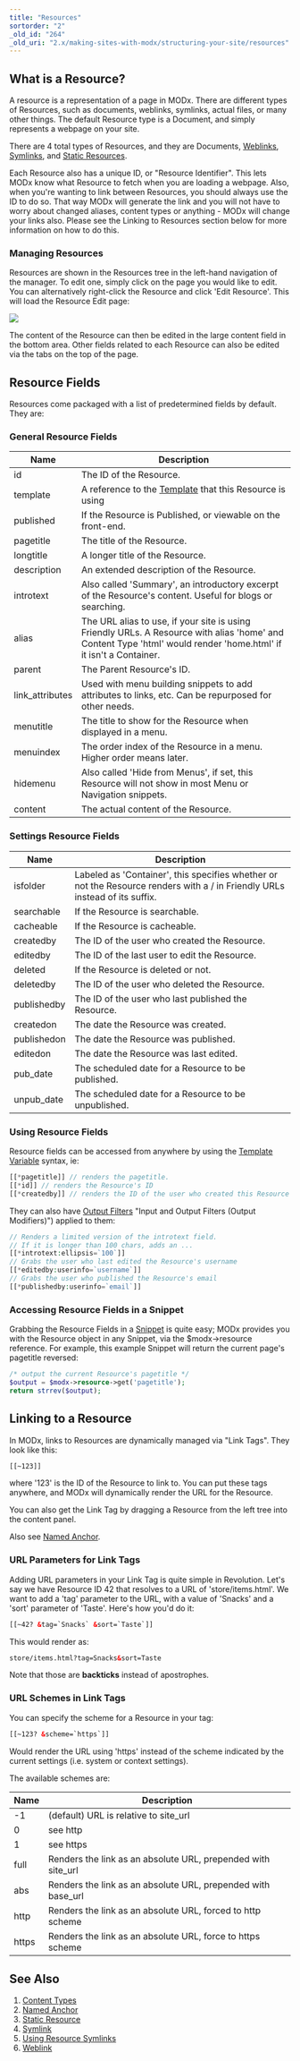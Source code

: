 ```yaml
---
title: "Resources"
sortorder: "2"
_old_id: "264"
_old_uri: "2.x/making-sites-with-modx/structuring-your-site/resources"
---
```


## What is a Resource?

A resource is a representation of a page in MODx. There are different types of Resources, such as documents, weblinks, symlinks, actual files, or many other things. The default Resource type is a Document, and simply represents a webpage on your site.

There are 4 total types of Resources, and they are Documents, [Weblinks](building-sites/resources/weblink "Weblink"), [Symlinks](building-sites/resources/symlink "Symlink"), and [Static Resources](building-sites/resources/static-resource "Static Resource").

Each Resource also has a unique ID, or "Resource Identifier". This lets MODx know what Resource to fetch when you are loading a webpage. Also, when you're wanting to link between Resources, you should always use the ID to do so. That way MODx will generate the link and you will not have to worry about changed aliases, content types or anything - MODx will change your links also. Please see the Linking to Resources section below for more information on how to do this.

### Managing Resources

Resources are shown in the Resources tree in the left-hand navigation of the manager. To edit one, simply click on the page you would like to edit. You can alternatively right-click the Resource and click 'Edit Resource'. This will load the Resource Edit page:

[![](/download/attachments/bf9f8ccf5036b4f4bf8b248f7748d0c3/resource-edit1_v2.3.png)](/download/attachments/bf9f8ccf5036b4f4bf8b248f7748d0c3/resource-edit1_v2.3.png)

The content of the Resource can then be edited in the large content field in the bottom area. Other fields related to each Resource can also be edited via the tabs on the top of the page.

## Resource Fields

Resources come packaged with a list of predetermined fields by default. They are:

### General Resource Fields

| Name             | Description                                                                                                                                                       |
| ---------------- | ----------------------------------------------------------------------------------------------------------------------------------------------------------------- |
| id               | The ID of the Resource.                                                                                                                                           |
| template         | A reference to the [Template](building-sites/elements/templates "Templates") that this Resource is using                                                          |
| published        | If the Resource is Published, or viewable on the front-end.                                                                                                       |
| pagetitle        | The title of the Resource.                                                                                                                                        |
| longtitle        | A longer title of the Resource.                                                                                                                                   |
| description      | An extended description of the Resource.                                                                                                                          |
| introtext        | Also called 'Summary', an introductory excerpt of the Resource's content. Useful for blogs or searching.                                                          |
| alias            | The URL alias to use, if your site is using Friendly URLs. A Resource with alias 'home' and Content Type 'html' would render 'home.html' if it isn't a Container. |
| parent           | The Parent Resource's ID.                                                                                                                                         |
| link\_attributes | Used with menu building snippets to add attributes to links, etc. Can be repurposed for other needs.                                                              |
| menutitle        | The title to show for the Resource when displayed in a menu.                                                                                                      |
| menuindex        | The order index of the Resource in a menu. Higher order means later.                                                                                              |
| hidemenu         | Also called 'Hide from Menus', if set, this Resource will not show in most Menu or Navigation snippets.                                                           |
| content          | The actual content of the Resource.                                                                                                                               |

### Settings Resource Fields

| Name        | Description                                                                                                                 |
| ----------- | --------------------------------------------------------------------------------------------------------------------------- |
| isfolder    | Labeled as 'Container', this specifies whether or not the Resource renders with a / in Friendly URLs instead of its suffix. |
| searchable  | If the Resource is searchable.                                                                                              |
| cacheable   | If the Resource is cacheable.                                                                                               |
| createdby   | The ID of the user who created the Resource.                                                                                |
| editedby    | The ID of the last user to edit the Resource.                                                                               |
| deleted     | If the Resource is deleted or not.                                                                                          |
| deletedby   | The ID of the user who deleted the Resource.                                                                                |
| publishedby | The ID of the user who last published the Resource.                                                                         |
| createdon   | The date the Resource was created.                                                                                          |
| publishedon | The date the Resource was published.                                                                                        |
| editedon    | The date the Resource was last edited.                                                                                      |
| pub\_date   | The scheduled date for a Resource to be published.                                                                          |
| unpub\_date | The scheduled date for a Resource to be unpublished.                                                                        |

### Using Resource Fields

Resource fields can be accessed from anywhere by using the [Template Variable](building-sites/elements/template-variables "Template Variables") syntax, ie:

``` php
[[*pagetitle]] // renders the pagetitle.
[[*id]] // renders the Resource's ID
[[*createdby]] // renders the ID of the user who created this Resource
```

They can also have [Output Filters](building-sites/tag-syntax/output-filters) "Input and Output Filters (Output Modifiers)") applied to them:

``` php
// Renders a limited version of the introtext field.
// If it is longer than 100 chars, adds an ...
[[*introtext:ellipsis=`100`]]
// Grabs the user who last edited the Resource's username
[[*editedby:userinfo=`username`]]
// Grabs the user who published the Resource's email
[[*publishedby:userinfo=`email`]]
```

### Accessing Resource Fields in a Snippet

Grabbing the Resource Fields in a [Snippet](extending-modx/snippets "Snippets") is quite easy; MODx provides you with the Resource object in any Snippet, via the $modx->resource reference. For example, this example Snippet will return the current page's pagetitle reversed:

``` php
/* output the current Resource's pagetitle */
$output = $modx->resource->get('pagetitle');
return strrev($output);
```

## Linking to a Resource

In MODx, links to Resources are dynamically managed via "Link Tags". They look like this:

``` html
[[~123]]
```

where '123' is the ID of the Resource to link to. You can put these tags anywhere, and MODx will dynamically render the URL for the Resource.

You can also get the Link Tag by dragging a Resource from the left tree into the content panel.

Also see [Named Anchor](building-sites/integrating-templates/named-anchor "Named Anchor").

### URL Parameters for Link Tags

Adding URL parameters in your Link Tag is quite simple in Revolution. Let's say we have Resource ID 42 that resolves to a URL of 'store/items.html'. We want to add a 'tag' parameter to the URL, with a value of 'Snacks' and a 'sort' parameter of 'Taste'. Here's how you'd do it:

``` html
[[~42? &tag=`Snacks` &sort=`Taste`]]
```

This would render as:

``` html
store/items.html?tag=Snacks&sort=Taste
```

Note that those are **backticks** instead of apostrophes.

### URL Schemes in Link Tags

You can specify the scheme for a Resource in your tag:

``` html
[[~123? &scheme=`https`]]
```

Would render the URL using 'https' instead of the scheme indicated by the current settings (i.e. system or context settings).

The available schemes are:

| Name  | Description                                                   |
| ----- | ------------------------------------------------------------- |
| -1    | (default) URL is relative to site\_url                        |
| 0     | see http                                                      |
| 1     | see https                                                     |
| full  | Renders the link as an absolute URL, prepended with site\_url |
| abs   | Renders the link as an absolute URL, prepended with base\_url |
| http  | Renders the link as an absolute URL, forced to http scheme    |
| https | Renders the link as an absolute URL, force to https scheme    |

## See Also

1. [Content Types](building-sites/resources/content-types)
2. [Named Anchor](building-sites/integrating-templates/named-anchor)
3. [Static Resource](building-sites/resources/static-resource)
4. [Symlink](building-sites/resources/symlink)
1. [Using Resource Symlinks](building-sites/resources/symlink/using-resource-symlinks)
5. [Weblink](building-sites/resources/weblink)
